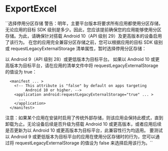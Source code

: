 # ExportExcel




``选择停用分区存储
  警告：明年，主要平台版本将要求所有应用都使用分区存储，无论应用的目标 SDK 级别是多少。因此，您应该提前确保您的应用能够使用分区存储。为此，请确保针对搭载 Android 10（API 级别 29）及更高版本的设备启用了该行为。
  在您的应用完全兼容分区存储之前，您可以根据应用的目标 SDK 级别或 requestLegacyExternalStorage 清单属性，暂时选择停用分区存储：
  
  以 Android 9（API 级别 28）或更低版本为目标平台。
  如果以 Android 10 或更高版本为目标平台，请在应用的清单文件中将 requestLegacyExternalStorage 的值设为 true：
  
      <manifest ... >
        <!-- This attribute is "false" by default on apps targeting
             Android 10 or higher. -->
        <application android:requestLegacyExternalStorage="true" ... >
          ...
        </application>
      </manifest>
      
  
  注意：如果某个应用在安装时启用了传统外部存储，则该应用会保持此模式，直到卸载为止。无论设备后续是否升级为搭载 Android 10 或更高版本，或者应用后续是否更新为以 Android 10 或更高版本为目标平台，此兼容性行为均适用。
  要测试以 Android 9 或更低版本为目标平台的应用在使用分区存储时的行为，您可以通过将 requestLegacyExternalStorage 的值设为 false 来选择启用该行为。``